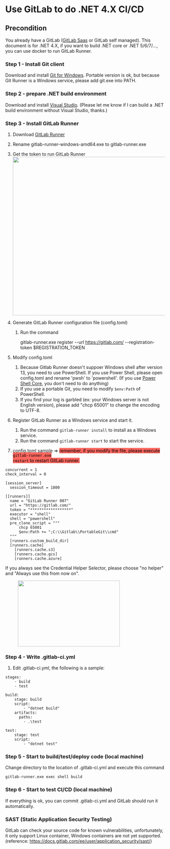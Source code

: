 # Use GitLab to do .NET 4.X CI/CD


## Precondition

You already have a GitLab ([GitLab Saas](http://gitlab.com/) or GitLab self managed). This document is for .NET 4.X, if you want to build .NET core or .NET 5/6/7/..., you can use docker to run GitLab Runner.

### Step 1 - Install Git client

Download and install [Git for Windows](https://git-scm.com/download/win). Portable version is ok, but because Git Runner is a Windows service, please add git.exe into PATH.

### Step 2 - prepare .NET build environment

Download and install [Visual Studio](https://visualstudio.microsoft.com/). (Please let me know if I can build a .NET build environment without Visual Studio, thanks.)

### Step 3 - Install GitLab Runner

1. Download [GitLab Runner](https://docs.gitlab.com/runner/install/windows.html)
1. Rename gitlab-runner-windows-amd64.exe to gitlab-runner.exe
1. Get the token to run GitLab Runner<img class="wp-image-135" style="width:500px;" src="https://dennys.files.wordpress.com/2021/12/1-1.png" alt="">
1. Generate GitLab Runner configuration file (config.toml)
    1. Run the command 
    
        gitlab-runner.exe register --url https://gitlab.com/ --registration-token $REGISTRATION_TOKEN

1. Modify config.toml
    1. Because Gitlab Runner doesn't suppoer Windows shell after version 13, you need to use PowerShell. If you use Power Shell, please open config.toml and rename 'pwsh' to 'powershell'. (If you use [Power Shell Core](https://github.com/PowerShell/PowerShell), you don't need to do anything)
    1. If you use a portable Git, you need to modify <code>$env:Path</code> of PowerShell.
    1. If you find your log is garbled (ex: your Windows server is not English version), please add "chcp 65001" to change the encoding to UTF-8.
1. Register GitLab Runner as a Windows service and start it.
    1. Run the command <code>gitlab-runner install</code> to install as a Windows service.
    1. Run the command <code>gitlab-runner start</code> to start the service.
1. config.toml sample =&gt; <mark style="background-color:#ff675f;" class="has-inline-color">remember, if you modify the file, please execute <code>gitlab-runner.exe restart</code> to restart GitLab runner.</mark>


<!-- wp:code -->
<pre class="wp-block-code"><code>concurrent = 1
check_interval = 0

&#91;session_server]
  session_timeout = 1800

&#91;&#91;runners]]
  name = "GitLab Runner 007"
  url = "https://gitlab.com/"
  token = "******************"
  executor = "shell"
  shell = "powershell"
  pre_clone_script = """
      chcp 65001
      $env:Path += ";C:\\Gitlab\\PortableGit\\cmd"
  """
  &#91;runners.custom_build_dir]
  &#91;runners.cache]
    &#91;runners.cache.s3]
    &#91;runners.cache.gcs]
    &#91;runners.cache.azure]</code></pre>
<!-- /wp:code -->


If you always see the Credential Helper Selector, please choose "no helper" and "Always use this from now on".

<figure class="wp-block-image size-large is-resized"><a href="https://dennys.files.wordpress.com/2021/12/image-4.png"><img src="https://dennys.files.wordpress.com/2021/12/image-4.png?w=386" alt="" class="wp-image-146" width="322" height="208"/></a></figure>

### Step 4 - Write .gitlab-ci.yml

1. Edit .gitlab-ci.yml, the following is a sample:

<!-- wp:code -->
<pre class="wp-block-code"><code>stages:
    - build
    - test

build:
    stage: build
    script:
        - "dotnet build"
    artifacts:
      paths:
        - .\test

test:
    stage: test
    script: 
        - "dotnet test"</code></pre>
<!-- /wp:code -->

### Step 5 - Start to build/test/deploy code (local machine)

Change directory to the location of .gitlab-ci.yml and execute this command

    gitlab-runner.exe exec shell build

### Step 6 - Start to test CI/CD (local machine)

If everything is ok, you can commit .gitlab-ci.yml and GitLab should run it automatically.

### SAST (Static Application Security Testing)

GitLab can check your source code for known vulnerabilities, unfortunately, it only support Linux container, Windows containers are not yet supported. (reference: https://docs.gitlab.com/ee/user/application_security/sast/)

